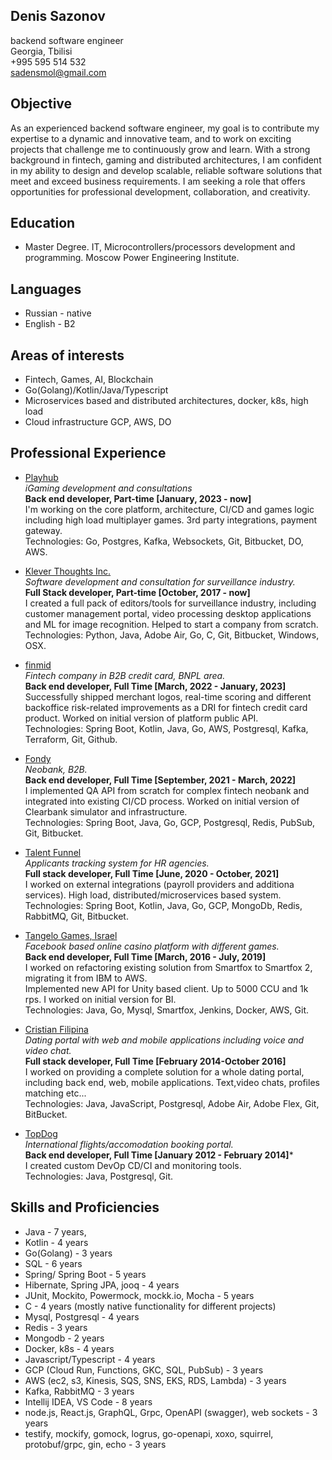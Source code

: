 ## Denis Sazonov
backend software engineer  
Georgia, Tbilisi  
+995 595 514 532  
sadensmol@gmail.com  

## Objective
As an experienced backend software engineer, my goal is to contribute my expertise to a dynamic and innovative team, and to work on exciting projects that challenge me to continuously grow and learn. With a strong background in fintech, gaming and distributed architectures, I am confident in my ability to design and develop scalable, reliable software solutions that meet and exceed business requirements. I am seeking a role that offers opportunities for professional development, collaboration, and creativity.

## Education
- Master Degree. IT, Microcontrollers/processors development and programming. Moscow Power Engineering Institute. 

## Languages
- Russian - native
- English - B2

## Areas of interests
- Fintech, Games, AI, Blockchain
- Go(Golang)/Kotlin/Java/Typescript
- Microservices based and distributed architectures, docker, k8s, high load
- Cloud infrastructure GCP, AWS, DO

## Professional Experience
- [Playhub](https://playhub.bet/)  
*iGaming development and consultations*  
**Back end developer, Part-time [January, 2023 - now]**  
I'm working on the core platform, architecture, CI/CD and games logic including high load multiplayer games. 3rd party integrations, payment gateway.  
Technologies: Go, Postgres, Kafka, Websockets, Git, Bitbucket, DO, AWS.

- [Klever Thoughts Inc.](https://www.investigationve.com/)  
*Software development and consultation for surveillance industry.*  
**Full Stack developer, Part-time [October, 2017 - now]**  
I created a full pack of editors/tools for surveillance industry, including customer management portal, video processing desktop applications and ML for image recognition. Helped to start a company from scratch.     
Technologies: Python, Java, Adobe Air, Go, C, Git, Bitbucket, Windows, OSX.

- [finmid](https://finmid.com/)  
*Fintech company in B2B credit card, BNPL area.*  
**Back end developer, Full Time [March, 2022 - January, 2023]**  
Successfully shipped merchant logos, real-time scoring and different backoffice risk-related improvements as a DRI for fintech credit card product. Worked on initial version of platform public API.  
Technologies: Spring Boot, Kotlin, Java, Go, AWS, Postgresql, Kafka, Terraform, Git, Github.

- [Fondy](https://fondy.io/en/)  
*Neobank, B2B.*  
**Back end developer, Full Time [September, 2021 - March, 2022]**  
I implemented QA API from scratch for complex fintech neobank and integrated into existing CI/CD process. Worked on initial version of Clearbank simulator and infrastructure.  
Technologies: Spring Boot, Java, Go, GCP, Postgresql, Redis, PubSub, Git, Bitbucket.

- [Talent Funnel](https://www.talent-funnel.com/)  
*Applicants tracking system for HR agencies.*  
**Full stack developer, Full Time [June, 2020 - October, 2021]**   
I worked on external integrations (payroll providers and additiona services). High load, distributed/microservices based system.    
Technologies: Spring Boot, Kotlin, Java, Go, GCP, MongoDb, Redis, RabbitMQ, Git, Bitbucket.

- [Tangelo Games, Israel](https://tangelogames.com/)  
*Facebook based online casino platform with different games.*  
**Back end developer, Full Time [March, 2016 - July, 2019]**  
I worked on refactoring existing solution from Smartfox to Smartfox 2, migrating it from IBM to AWS.  
Implemented new API for Unity based client. Up to 5000 CCU and 1k rps.
I worked on initial version for BI.  
Technologies: Java, Go, Mysql, Smartfox, Jenkins, Docker, AWS, Git.

- [Cristian Filipina](https://www.christianfilipina.com/)  
*Dating portal with web and mobile applications including voice and video chat.*  
**Full stack developer, Full Time [February 2014-October 2016]**  
I worked on providing a complete solution for a whole dating portal, including back end, web, mobile applications. Text,video chats, profiles matching etc...  
Technologies: Java, JavaScript, Postgresql, Adobe Air, Adobe Flex, Git, BitBucket.

- [TopDog](https://www.topdog.ru.net/)  
*International flights/accomodation booking portal.*  
**Back end developer, Full Time [January 2012 - February 2014]***  
I created custom DevOp CD/CI and monitoring tools.  
Technologies: Java, Postgresql, Git.

## Skills and Proficiencies

- Java - 7 years,
- Kotlin - 4 years
- Go(Golang) - 3 years
- SQL - 6 years 
- Spring/ Spring Boot - 5 years
- Hibernate, Spring JPA, jooq - 4 years
- JUnit, Mockito, Powermock, mockk.io, Mocha - 5 years 
- C - 4 years (mostly native functionality for different projects)
- Mysql, Postgresql - 4 years
- Redis - 3 years
- Mongodb - 2 years
- Docker, k8s - 4 years
- Javascript/Typescript - 4 years
- GCP (Cloud Run, Functions, GKC, SQL, PubSub) - 3 years
- AWS (ec2, s3, Kinesis, SQS, SNS, EKS, RDS, Lambda) - 3 years
- Kafka, RabbitMQ - 3 years
- Intellij IDEA, VS Code - 8 years
- node.js, React.js, GraphQL, Grpc, OpenAPI (swagger), web sockets - 3 years
- testify, mockify, gomock, logrus, go-openapi, xoxo, squirrel, protobuf/grpc, gin, echo - 3 years




